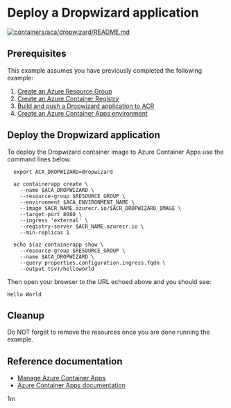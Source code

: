 # Deploy a Dropwizard application

[![containers/aca/dropwizard/README.md](https://github.com/Azure-Samples/java-on-azure-examples/actions/workflows/containers_aca_dropwizard_README_md.yml/badge.svg)](https://github.com/Azure-Samples/java-on-azure-examples/actions/workflows/containers_aca_dropwizard_README_md.yml)

## Prerequisites

This example assumes you have previously completed the following example:

1. [Create an Azure Resource Group](../../group/create/README.md)
1. [Create an Azure Container Registry](../../acr/create/README.md)
1. [Build and push a Dropwizard application to ACR](../../acr/dropwizard/README.md)
1. [Create an Azure Container Apps environment](../create-environment/README.md)

## Deploy the Dropwizard application

<!-- workflow.cron(0 16 * * 4) -->
<!-- workflow.include(../../acr/dropwizard/README.md) -->
<!-- workflow.include(../../aca/create-environment/README.md) -->

To deploy the Dropwizard container image to Azure Container Apps use the
command lines below.

```shell
  export ACA_DROPWIZARD=dropwizard

  az containerapp create \
    --name $ACA_DROPWIZARD \
    --resource-group $RESOURCE_GROUP \
    --environment $ACA_ENVIRONMENT_NAME \
    --image $ACR_NAME.azurecr.io/$ACR_DROPWIZARD_IMAGE \
    --target-port 8080 \
    --ingress 'external' \
    --registry-server $ACR_NAME.azurecr.io \
    --min-replicas 1

  echo $(az containerapp show \
    --resource-group $RESOURCE_GROUP \
    --name $ACA_DROPWIZARD \
    --query properties.configuration.ingress.fqdn \
    --output tsv)/helloworld
```

Then open your browser to the URL echoed above and you should see:

```text
Hello World
```

<!-- workflow.directOnly()
  sleep 60
  export URL=https://$(az containerapp show --resource-group $RESOURCE_GROUP --name $ACA_DROPWIZARD --query properties.configuration.ingress.fqdn --output tsv)/helloworld
  export RESULT=$(curl $URL)
  az group delete --name $RESOURCE_GROUP --yes || true
  if [[ "$RESULT" != *"Hello World"* ]]; then
    echo "Response did not contain 'Hello World'"
    exit 1
  fi

  -->

## Cleanup

Do NOT forget to remove the resources once you are done running the example.

## Reference documentation

* [Manage Azure Container Apps](https://docs.microsoft.com/cli/azure/containerapp)
* [Azure Container Apps documentation](https://docs.microsoft.com/azure/container-apps)

1m
